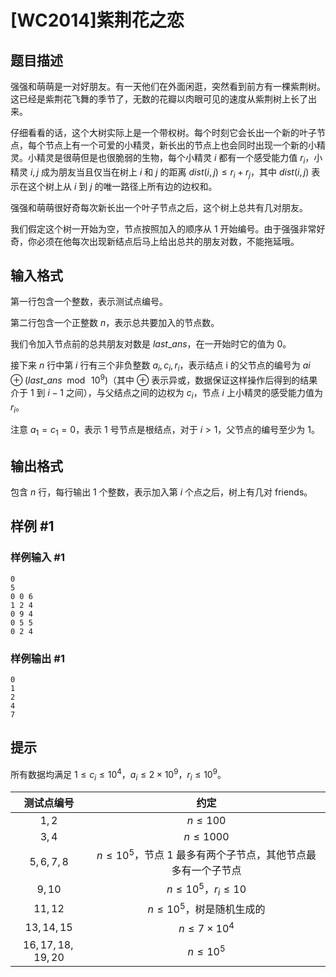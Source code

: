 # [WC2014]紫荆花之恋

## 题目描述

强强和萌萌是一对好朋友。有一天他们在外面闲逛，突然看到前方有一棵紫荆树。这已经是紫荆花飞舞的季节了，无数的花瓣以肉眼可见的速度从紫荆树上长了出来。

仔细看看的话，这个大树实际上是一个带权树。每个时刻它会长出一个新的叶子节点，每个节点上有一个可爱的小精灵，新长出的节点上也会同时出现一个新的小精灵。小精灵是很萌但是也很脆弱的生物，每个小精灵 $i$ 都有一个感受能力值 $r_i$，小精灵 $i,j$ 成为朋友当且仅当在树上 $i$ 和 $j$ 的距离 $dist(i,j) \leq r_i+r_j$，其中 $dist(i,j)$ 表示在这个树上从 $i$ 到 $j$ 的唯一路径上所有边的边权和。

强强和萌萌很好奇每次新长出一个叶子节点之后，这个树上总共有几对朋友。


我们假定这个树一开始为空，节点按照加入的顺序从 1 开始编号。由于强强非常好奇，你必须在他每次出现新结点后马上给出总共的朋友对数，不能拖延哦。

## 输入格式

第一行包含一个整数，表示测试点编号。

第二行包含一个正整数 $n$，表示总共要加入的节点数。

我们令加入节点前的总共朋友对数是 $last\_ans$，在一开始时它的值为 0。

接下来 $n$ 行中第 $i$ 行有三个非负整数 $a_i,c_i,r_i$，表示结点 i 的父节点的编号为 $ai \; \oplus \; (last\_ans \; \bmod \; 10^9)$（其中 $\oplus$ 表示异或，数据保证这样操作后得到的结果介于 1 到 $i−1$ 之间），与父结点之间的边权为 $c_i$，节点 $i$ 上小精灵的感受能力值为 $r_i$。

注意 $a_1=c_1=0$，表示 1 号节点是根结点，对于 $i>1$，父节点的编号至少为 1。

## 输出格式

包含 $n$ 行，每行输出 1 个整数，表示加入第 $i$ 个点之后，树上有几对 friends。

## 样例 #1

### 样例输入 #1
```
0
5
0 0 6
1 2 4
0 9 4
0 5 5
0 2 4
```

### 样例输出 #1

```
0
1
2
4
7
```

## 提示

所有数据均满足 $1 \leq c_i \leq 10^4$，$a_i \leq 2\times 10^9$，$r_i \leq 10^9$。

| 测试点编号       | 约定                                                         |
| :----------------: | :------------------------------------------------------------: |
| $1,2$            | $n \leq 100$                                                 |
| $3,4$            | $n \leq 1000$                                                |
| $5,6,7,8$        | $n \leq 10^5$，节点 1 最多有两个子节点，其他节点最多有一个子节点 |
| $9,10$           | $n \leq 10^5$，$r_i \leq 10$                                 |
| $11,12$          | $n \leq 10^5$，树是随机生成的                                |
| $13,14,15$       | $n \leq 7\times 10^4$                                        |
| $16,17,18,19,20$ | $n \leq 10^5$                                                |
